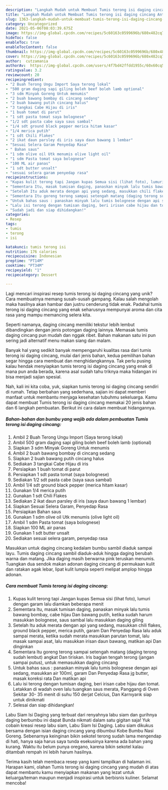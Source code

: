 ```yaml
---
description: "Langkah Mudah untuk Membuat Tumis terong isi daging cincang Anti Gagal"
title: "Langkah Mudah untuk Membuat Tumis terong isi daging cincang Anti Gagal"
slug: 1363-langkah-mudah-untuk-membuat-tumis-terong-isi-daging-cincang-anti-gagal
category: Uncategorized
date: 2021-05-06T08:03:39.675Z
image: https://img-global.cpcdn.com/recipes/5c60163c0599696b/680x482cq70/tumis-terong-isi-daging-cincang-foto-resep-utama.jpg
hideToc: false
enableToc: true
enableTocContent: false
thumbnail: https://img-global.cpcdn.com/recipes/5c60163c0599696b/680x482cq70/tumis-terong-isi-daging-cincang-foto-resep-utama.jpg
cover: https://img-global.cpcdn.com/recipes/5c60163c0599696b/680x482cq70/tumis-terong-isi-daging-cincang-foto-resep-utama.jpg
author:  cutzamania
authorAv:  https://img-global.cpcdn.com/users/4f7bd42ffdd1955c/60x60cq50/avatar.jpg
ratingvalue: 3.2
reviewcount: 20
recipeingredient:
- "2 Buah Terong Ungu Import Saya terong lokal"
- "500 gram daging sapi giling boleh beef boleh lamb optional"
- "3 sdm Minyak Goreng Untuk menumis"
- "2 buah bawang bombay di cincang sedang"
- "2 buah bawang putih cincang halus"
- "3 tangkai Cabe Hijau di iris"
- "1 buah tomat di parut"
- "1 sdt pasta tomat saya bolognese"
- "1/2 sdt pasta cabe saya saus sambal"
- "1/4 sdt ground black pepper merica hitam kasar"
- "1/4 merica putih"
- "1 sdt Chili Flakes"
- "2 ikat daun parsley di iris saya daun bawang 1 lembar"
- "Sesuai Selera Garam Penyedap Rasa"
- " Bahan saus"
- "1 sdm olive oil Utk menumis olive light oil"
- "1 sdm Pasta tomat saya bolognese"
- "100 ML air panas"
- "1 sdt butter unsalt"
- "sesuai selera garam penyedap rasa"
recipeinstructions:
- "Kupas kulit terong tapi Jangan kupas Semua sisi (lihat foto), lumuri dengan garam lalu diamkan beberapa menit"
- "Sementara Itu, masak tumisan daging, panaskan minyak lalu tumis bawang bombay, cabe hijau Dan bawang putih, ketika sudah harum masukkan bolognese, saus sambal lalu masukkan daging giling"
- "Setelah Itu aduk merata dengan api yang sedang, masukkan chili flakes, ground black pepper, merica putih, garam Dan Penyedap Rasa lalu aduk sampai merata, ketika sudah merata masukkan parutan tomat, lalu masak sampai asat, lalu masukkan irisan daun bawang, matikan api Dan dinginkan"
- "Sementara Itu goreng terong sampai setengah matang (daging terong sudah lembut) angkat Dan tiriskan. Iris bagian tengah terong (jangan sampai putus), untuk memasukkan daging cincang"
- "Untuk bahas saus : panaskan minyak lalu tumis bolognese dengan api sedang, masukkan air 100ml, garam Dan Penyedap Rasa jg butter, masak koreksi rata Dan matikan api"
- "Lalu isi terong dengan tumisan daging, beri irisan cabe hijau dan tomat. Letakkan di wadah oven lalu tuangkan saus merata, Panggang di Oven Sekitar 30- 35 menit di suhu 150 derjat Celcius,   Dan Karnıyarık siap untuk dinikmati"
- "Sudah jadi dan siap dihidangkan!"
categories:
- Resep
tags:
- tumis
- terong
- isi

katakunci: tumis terong isi 
nutrition: 176 calories
recipecuisine: Indonesian
preptime: "PT14M"
cooktime: "PT34M"
recipeyield: "1"
recipecategory: Dessert

---
```



Lagi mencari inspirasi resep tumis terong isi daging cincang yang unik? Cara membuatnya memang susah-susah gampang. Kalau salah mengolah maka hasilnya akan hambar dan justru cenderung tidak enak. Padahal tumis terong isi daging cincang yang enak seharusnya mempunyai aroma dan cita rasa yang mampu memancing selera kita.


Seperti namanya, daging cincang memiliki tekstur lebih lembut dibandingkan dengan jenis potongan daging lainnya. Memasak tumis daging cincang pun mudah dan nggak ribet. Bahan makanan satu ini pun sering jadi alternatif menu makan siang dan malam.

Banyak hal yang sedikit banyak mempengaruhi kualitas rasa dari tumis terong isi daging cincang, mulai dari jenis bahan, kedua pemilihan bahan segar hingga cara membuat dan menghidangkannya. Tak perlu pusing kalau hendak menyiapkan tumis terong isi daging cincang yang enak di mana pun anda berada, karena asal sudah tahu triknya maka hidangan ini bisa menjadi sajian spesial.


Nah, kali ini kita coba, yuk, siapkan tumis terong isi daging cincang sendiri di rumah. Tetap berbahan yang sederhana, sajian ini dapat memberi manfaat untuk membantu menjaga kesehatan tubuhmu sekeluarga. Kamu dapat membuat Tumis terong isi daging cincang memakai 20 jenis bahan dan 6 langkah pembuatan. Berikut ini cara dalam membuat hidangannya.

<!--inarticleads1-->

##### Bahan-bahan dan bumbu yang wajib ada dalam pembuatan Tumis terong isi daging cincang:

1. Ambil 2 Buah Terong Ungu Import (Saya terong lokal)
1. Ambil 500 gram daging sapi giling boleh beef boleh lamb (optional)
1. Siapkan 3 sdm Minyak Goreng Untuk menumis
1. Ambil 2 buah bawang bombay di cincang sedang
1. Siapkan 2 buah bawang putih cincang halus
1. Sediakan 3 tangkai Cabe Hijau di iris
1. Persiapkan 1 buah tomat di parut
1. Persiapkan 1 sdt pasta tomat (saya bolognese)
1. Sediakan 1/2 sdt pasta cabe (saya saus sambal)
1. Ambil 1/4 sdt ground black pepper (merica hitam kasar)
1. Gunakan 1/4 merica putih
1. Gunakan 1 sdt Chili Flakes
1. Sediakan 2 ikat daun parsley di iris (saya daun bawang 1 lembar)
1. Siapkan Sesuai Selera Garam, Penyedap Rasa
1. Persiapkan  Bahan saus
1. Gunakan 1 sdm olive oil Utk menumis (olive light oil)
1. Ambil 1 sdm Pasta tomat (saya bolognese)
1. Siapkan 100 ML air panas
1. Gunakan 1 sdt butter unsalt
1. Sediakan sesuai selera garam, penyedap rasa


Masukkan untuk daging cincang kedalam bumbu sambil diaduk sampai layu. Tumis daging cincang sambil diaduk-aduk hingga daging berubah warna dan matang. Jika daging masih berwarna pink teruskan menumis. Tuangkan dua sendok makan adonan daging cincang di permukaan kulit dan ratakan agak lebar, lipat kulit lumpia seperti melipat amplop hingga adonan. 

<!--inarticleads2-->

##### Cara membuat Tumis terong isi daging cincang:

1. Kupas kulit terong tapi Jangan kupas Semua sisi (lihat foto), lumuri dengan garam lalu diamkan beberapa menit
1. Sementara Itu, masak tumisan daging, panaskan minyak lalu tumis bawang bombay, cabe hijau Dan bawang putih, ketika sudah harum masukkan bolognese, saus sambal lalu masukkan daging giling
1. Setelah Itu aduk merata dengan api yang sedang, masukkan chili flakes, ground black pepper, merica putih, garam Dan Penyedap Rasa lalu aduk sampai merata, ketika sudah merata masukkan parutan tomat, lalu masak sampai asat, lalu masukkan irisan daun bawang, matikan api Dan dinginkan
1. Sementara Itu goreng terong sampai setengah matang (daging terong sudah lembut) angkat Dan tiriskan. Iris bagian tengah terong (jangan sampai putus), untuk memasukkan daging cincang
1. Untuk bahas saus : panaskan minyak lalu tumis bolognese dengan api sedang, masukkan air 100ml, garam Dan Penyedap Rasa jg butter, masak koreksi rata Dan matikan api
1. Lalu isi terong dengan tumisan daging, beri irisan cabe hijau dan tomat. Letakkan di wadah oven lalu tuangkan saus merata, Panggang di Oven Sekitar 30- 35 menit di suhu 150 derjat Celcius,   Dan Karnıyarık siap untuk dinikmati
1. Selesai dan siap dihidangkan!

Labu Siam Isi Daging yang terbuat dari renyahnya labu siam dan gurihnya daging berbumbu ini dapat Bunda nikmati dalam satu gigitan saja! Yuk cobain kreasi resep labu siam, Labu Siam Isi Daging. Labu siam dikukus bersama dengan isian daging cincang yang dibumbui Kobe Bumbu Nasi Goreng. Sebenarnya keinginan bikin sekotel terong sudah lama mengendap di hati, hanya saja harus saya tunda esekusinya karena ada bahan yang kurang. Waktu itu belum punya oregano, karena bikin sekotel kalau ditambah rempah ini lebih harum hasilnya. 

Terima kasih telah membaca resep yang kami tampilkan di halaman ini. Harapan kami, olahan Tumis terong isi daging cincang yang mudah di atas dapat membantu kamu menyiapkan makanan yang lezat untuk keluarga/teman maupun menjadi inspirasi untuk berbisnis kuliner. Selamat mencoba!
